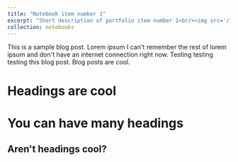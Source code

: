 ```yaml
---
title: "Notebook item number 1"
excerpt: "Short description of portfolio item number 1<br/><img src='/images/500x300.png'>"
collection: notebooks
---
```


This is a sample blog post. Lorem ipsum I can't remember the rest of lorem ipsum and don't have an internet connection right now. Testing testing testing this blog post. Blog posts are cool.

Headings are cool
======

You can have many headings
======

Aren't headings cool?
------
